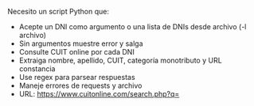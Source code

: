 Necesito un script Python que:
- Acepte un DNI como argumento o una lista de DNIs desde archivo (-l archivo)
- Sin argumentos muestre error y salga
- Consulte CUIT online por cada DNI
- Extraiga nombre, apellido, CUIT, categoría monotributo y URL constancia
- Use regex para parsear respuestas
- Maneje errores de requests y archivo
- URL: https://www.cuitonline.com/search.php?q=<dni>
